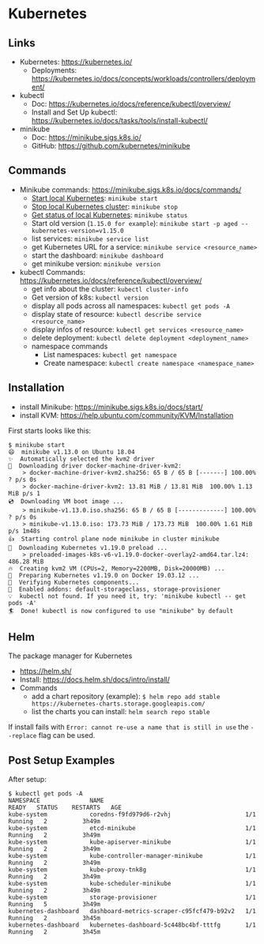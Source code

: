 # Kubernetes

## Links

- Kubernetes: <https://kubernetes.io/>
  - Deployments: <https://kubernetes.io/docs/concepts/workloads/controllers/deployment/>
- kubectl
  - Doc: <https://kubernetes.io/docs/reference/kubectl/overview/>
  - Install and Set Up kubectl:
    <https://kubernetes.io/docs/tasks/tools/install-kubectl/>
- minikube
  - Doc: <https://minikube.sigs.k8s.io/>
  - GitHub: <https://github.com/kubernetes/minikube>

## Commands

- Minikube commands: <https://minikube.sigs.k8s.io/docs/commands/>
  - [Start local
    Kubernetes](https://minikube.sigs.k8s.io/docs/commands/start/):
    `minikube start`
  - [Stop local Kubernetes
    cluster](https://minikube.sigs.k8s.io/docs/commands/stop/):
    `minikube stop`
  - [Get status of local
    Kubernetes](https://minikube.sigs.k8s.io/docs/commands/status/):
    `minikube status`
  - Start old version (`1.15.0 for example`): `minikube start -p aged --kubernetes-version=v1.15.0`
  - list services: `minikube service list`
  - get Kubernetes URL for a service: `minikube service <resource_name>`
  - start the dashboard: `minikube dashboard`
  - get minikube version: `minikube version`
- kubectl Commands:
  <https://kubernetes.io/docs/reference/kubectl/overview/>
  - get info about the cluster: `kubectl cluster-info`
  - Get version of k8s: `kubectl version`
  - display all pods across all namespaces: `kubectl get pods -A`
  - display state of resource: `kubectl describe service <resource_name>`
  - display infos of resource: `kubectl get services <resource_name>`
  - delete deployment: `kubectl delete deployment <deployment_name>`
  - namespace commands
    - List namespaces: `kubectl get namespace`
    - Create namespace: `kubectl create namespace <namespace_name>`

## Installation

- install Minikube: <https://minikube.sigs.k8s.io/docs/start/>
- install KVM: <https://help.ubuntu.com/community/KVM/Installation>

First starts looks like this:

```text
$ minikube start
😄  minikube v1.13.0 on Ubuntu 18.04
✨  Automatically selected the kvm2 driver
💾  Downloading driver docker-machine-driver-kvm2:
    > docker-machine-driver-kvm2.sha256: 65 B / 65 B [-------] 100.00% ? p/s 0s
    > docker-machine-driver-kvm2: 13.81 MiB / 13.81 MiB  100.00% 1.13 MiB p/s 1
💿  Downloading VM boot image ...
    > minikube-v1.13.0.iso.sha256: 65 B / 65 B [-------------] 100.00% ? p/s 0s
    > minikube-v1.13.0.iso: 173.73 MiB / 173.73 MiB  100.00% 1.61 MiB p/s 1m48s
👍  Starting control plane node minikube in cluster minikube
💾  Downloading Kubernetes v1.19.0 preload ...
    > preloaded-images-k8s-v6-v1.19.0-docker-overlay2-amd64.tar.lz4: 486.28 MiB
🔥  Creating kvm2 VM (CPUs=2, Memory=2200MB, Disk=20000MB) ...
🐳  Preparing Kubernetes v1.19.0 on Docker 19.03.12 ...
🔎  Verifying Kubernetes components...
🌟  Enabled addons: default-storageclass, storage-provisioner
💡  kubectl not found. If you need it, try: 'minikube kubectl -- get pods -A'
🏄  Done! kubectl is now configured to use "minikube" by default
```

## Helm

The package manager for Kubernetes

- <https://helm.sh/>
- Install: <https://docs.helm.sh/docs/intro/install/>
- Commands
  - add a chart repository (example): `$ helm repo add stable https://kubernetes-charts.storage.googleapis.com/`
  - list the charts you can install: `helm search repo stable`

If install fails with `Error: cannot re-use a name that is still in use`
the `--replace` flag can be used.

## Post Setup Examples

After setup:

```text
$ kubectl get pods -A
NAMESPACE              NAME                                        READY   STATUS    RESTARTS   AGE
kube-system            coredns-f9fd979d6-r2vhj                     1/1     Running   2          3h49m
kube-system            etcd-minikube                               1/1     Running   2          3h49m
kube-system            kube-apiserver-minikube                     1/1     Running   2          3h49m
kube-system            kube-controller-manager-minikube            1/1     Running   2          3h49m
kube-system            kube-proxy-tnk8g                            1/1     Running   2          3h49m
kube-system            kube-scheduler-minikube                     1/1     Running   2          3h49m
kube-system            storage-provisioner                         1/1     Running   5          3h49m
kubernetes-dashboard   dashboard-metrics-scraper-c95fcf479-b92v2   1/1     Running   2          3h45m
kubernetes-dashboard   kubernetes-dashboard-5c448bc4bf-tttfg       1/1     Running   2          3h45m
```

